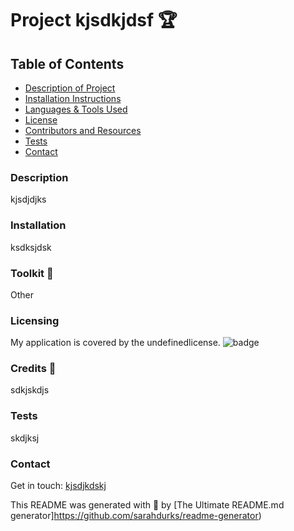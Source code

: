

# Project kjsdkjdsf 🏆 


## Table of Contents

- [Description of Project](#description)
- [Installation Instructions](#installation)
- [Languages & Tools Used](#toolkit)
- [License](#licensing)
- [Contributors and Resources](#credits)
- [Tests](#tests)
- [Contact](#contact)

### Description

kjsdjdjks 

### Installation

 ksdksjdsk  


### Toolkit 🧰 

Other  

### Licensing

My application is covered by the undefinedlicense. 
![badge](https://img.shields.io/badge/license-undefined-brightgreen)

### Credits 🤝 
sdkjskdjs 

### Tests
skdjksj


### Contact

Get in touch: [kjsdjkdskj](https://github.com/kjsdjkdskj)


This README was generated with 🧡  by [The Ultimate README.md generator]https://github.com/sarahdurks/readme-generator) 
